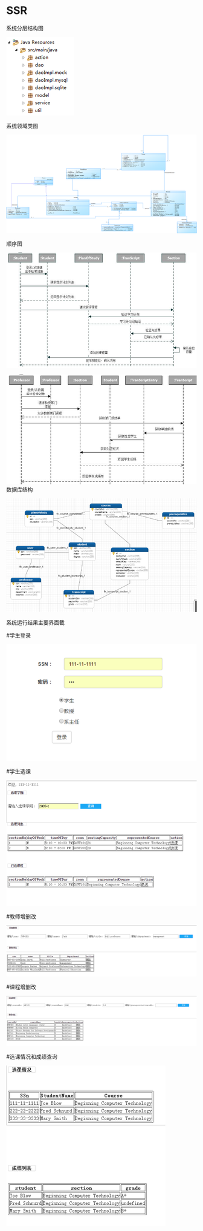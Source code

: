 # SSR

系统分层结构图


![](https://github.com/xujianhui1995/SSR/blob/master/%E6%88%AA%E5%9B%BE/%E7%B3%BB%E7%BB%9F%E5%88%86%E5%B1%82%E7%BB%93%E6%9E%84%E5%9B%BE.PNG)

系统领域类图


![](https://github.com/xujianhui1995/SSR/blob/master/%E6%88%AA%E5%9B%BE/%E7%B1%BB%E5%9B%BE.PNG)

顺序图


![](https://github.com/xujianhui1995/SSR/blob/master/%E6%88%AA%E5%9B%BE/%E6%97%B6%E5%BA%8F%E5%9B%BE1.png)

![](https://github.com/xujianhui1995/SSR/blob/master/%E6%88%AA%E5%9B%BE/%E6%97%B6%E5%BA%8F%E5%9B%BE2.png)
数据库结构

![](https://github.com/xujianhui1995/SSR/blob/master/%E6%88%AA%E5%9B%BE/%E6%95%B0%E6%8D%AE%E5%BA%93.PNG)

系统运行结果主要界面截

#学生登录

![](https://github.com/xujianhui1995/SSR/blob/master/%E6%88%AA%E5%9B%BE/%E5%AD%A6%E7%94%9F%E7%99%BB%E5%BD%95.PNG)

#学生选课

![](https://github.com/xujianhui1995/SSR/blob/master/%E6%88%AA%E5%9B%BE/%E5%AD%A6%E7%94%9F%E9%80%89%E8%AF%BE.PNG)

#教师增删改

![](https://github.com/xujianhui1995/SSR/blob/master/%E6%88%AA%E5%9B%BE/%E6%95%99%E5%B8%88%E5%A2%9E%E5%88%A0%E6%94%B9.PNG)

#课程增删改

![](https://github.com/xujianhui1995/SSR/blob/master/%E6%88%AA%E5%9B%BE/%E8%AF%BE%E7%A8%8B%E7%9A%84%E5%A2%9E%E5%88%A0%E6%94%B9.PNG)

#选课情况和成绩查询

![](https://github.com/xujianhui1995/SSR/blob/master/%E6%88%AA%E5%9B%BE/%E9%80%89%E8%AF%BE%E6%83%85%E5%86%B5%E5%92%8C%E6%88%90%E7%BB%A9.PNG)
